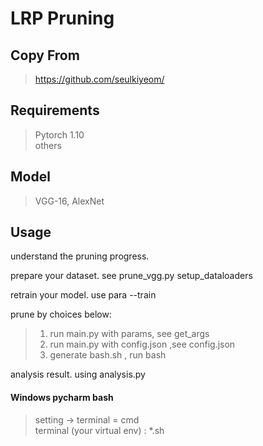 # LRP Pruning

## Copy From
>  https://github.com/seulkiyeom/

## Requirements
> Pytorch 1.10\
> others

## Model
> VGG-16, AlexNet

## Usage

understand the pruning progress.

prepare your dataset. see prune_vgg.py setup_dataloaders

retrain your model. use para --train

prune by choices below:
> 1. run main.py with params, see get_args
> 2. run main.py with config.json ,see config.json
> 3. generate bash.sh , run bash

analysis result. using analysis.py

#### Windows pycharm bash
> setting -> terminal = cmd \
> terminal (your virtual env) : *.sh



